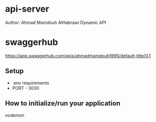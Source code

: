 # api-server

Author: Ahmad Mamdouh AlHabrawi
Dynamic API

# swaggerhub
https://app.swaggerhub.com/apis/ahmadmamdouh1995/default-title/0.1

## Setup
* .env requirements
* PORT - 3030

## How to initialize/run your application
nodemon
